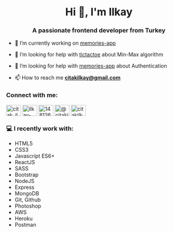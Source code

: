 <h1 align="center">Hi 👋, I'm Ilkay</h1>
<h3 align="center">A passionate frontend developer from Turkey</h3>

- 🔭 I’m currently working on [memories-app](https://github.com/citakilkay/memories-app)

- 🤝 I’m looking for help with [tictactoe](https://github.com/citakilkay/Games/tree/main/tictactoe) about Min-Max algorithm

- 🤝 I’m looking for help with [memories-app](https://github.com/citakilkay/memories-app) about Authentication

- 📫 How to reach me **citakilkay@gmail.com**

<h3 align="left">Connect with me:</h3>
<p align="left">
<a href="https://twitter.com/citak_ilkay" target="blank"><img align="center" src="https://raw.githubusercontent.com/rahuldkjain/github-profile-readme-generator/master/src/images/icons/Social/twitter.svg" alt="citak_ilkay" height="30" width="40" /></a>
<a href="https://linkedin.com/in/ilkay-citak-3397b4155/" target="blank"><img align="center" src="https://raw.githubusercontent.com/rahuldkjain/github-profile-readme-generator/master/src/images/icons/Social/linked-in-alt.svg" alt="ilkay-citak-3397b4155/" height="30" width="40" /></a>
<a href="https://stackoverflow.com/users/14812676/ilkay-citak" target="blank"><img align="center" src="https://raw.githubusercontent.com/rahuldkjain/github-profile-readme-generator/master/src/images/icons/Social/stack-overflow.svg" alt="14812676/ilkay-citak" height="30" width="40" /></a>
<a href="https://medium.com/@citakilkay" target="blank"><img align="center" src="https://raw.githubusercontent.com/rahuldkjain/github-profile-readme-generator/master/src/images/icons/Social/medium.svg" alt="@citakilkay" height="30" width="40" /></a>
<a href="https://www.hackerrank.com/citakilkay" target="blank"><img align="center" src="https://raw.githubusercontent.com/rahuldkjain/github-profile-readme-generator/master/src/images/icons/Social/hackerrank.svg" alt="citakilkay" height="30" width="40" /></a>
</p>

### :computer: I recently work with:

* HTML5
* CSS3
* Javascript ES6+
* ReactJS
* SASS
* Bootstrap
* NodeJS
* Express
* MongoDB
* Git, Github
* Photoshop
* AWS
* Heroku
* Postman
